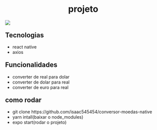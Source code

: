 <h1 style="text-align: center">projeto</h1>
<img src="20221024_130141.gif">
 


<h2 style="margin-top: 20px">Tecnologias</h2>
<ul>
  <li>react native</li>
  <li>axios</li>
</ul>

<h2 style="margin-top: 20px">Funcionalidades</h2>
<ul>
  <li>converter de real para dolar</li>
  <li>converter de dolar para real</li>
  <li>converter de euro para real</li>
</ul>

<h2 style="margin-top: 20px">como rodar</h2>
<ul>
   <li>git clone https://github.com/isaac545454/conversor-moedas-native</li>
   <li>yarn intall(baixar o node_modules)</li> 
   <li>expo start(rodar o projeto)</li> 
</ul>
